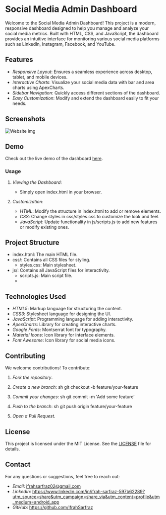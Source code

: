 

# Social Media Admin Dashboard

Welcome to the Social Media Admin Dashboard! This project is a modern, responsive dashboard designed to help you manage and analyze your social media metrics. Built with HTML, CSS, and JavaScript, the dashboard provides an intuitive interface for monitoring various social media platforms such as LinkedIn, Instagram, Facebook, and YouTube.

## Features

- *Responsive Layout*: Ensures a seamless experience across desktop, tablet, and mobile devices.
- *Interactive Charts*: Visualize your social media data with bar and area charts using ApexCharts.
- *Sidebar Navigation*: Quickly access different sections of the dashboard.
- *Easy Customization*: Modify and extend the dashboard easily to fit your needs.

## Screenshots
![Website img](https://github.com/user-attachments/assets/8e715ded-3e0b-4d00-9c3e-252a6d9650a2)

## Demo

Check out the live demo of the dashboard [here](https://ifrahsarfraz.github.io/social-media-dashboard-/).


### Usage

1. *Viewing the Dashboard*:
    - Simply open index.html in your browser.

2. *Customization*:
    - *HTML*: Modify the structure in index.html to add or remove elements.
    - *CSS*: Change styles in css/styles.css to customize the look and feel.
    - *JavaScript*: Update functionality in js/scripts.js to add new features or modify existing ones.

## Project Structure

- index.html: The main HTML file.
- css/: Contains all CSS files for styling.
  - styles.css: Main stylesheet.
- js/: Contains all JavaScript files for interactivity.
  - scripts.js: Main script file.
  - 
## Technologies Used

- *HTML5*: Markup language for structuring the content.
- *CSS3*: Stylesheet language for designing the UI.
- *JavaScript*: Programming language for adding interactivity.
- *ApexCharts*: Library for creating interactive charts.
- *Google Fonts*: Montserrat font for typography.
- *Material Icons*: Icon library for interface elements.
- *Font Awesome*: Icon library for social media icons.

## Contributing

We welcome contributions! To contribute:

1. *Fork the repository*.
2. *Create a new branch*:
    sh
    git checkout -b feature/your-feature
    
3. *Commit your changes*:
    sh
    git commit -m 'Add some feature'
    
4. *Push to the branch*:
    sh
    git push origin feature/your-feature
    
5. *Open a Pull Request*.

## License

This project is licensed under the MIT License. See the [LICENSE](LICENSE) file for details.

## Contact

For any questions or suggestions, feel free to reach out:

- *Email*: ifrahsarfraz02@gmail.com
- *LinkedIn*: https://www.linkedin.com/in/ifrah-sarfraz-597b62289?utm_source=share&utm_campaign=share_via&utm_content=profile&utm_medium=android_app 
- *GitHub*: https://github.com/IfrahSarfraz
